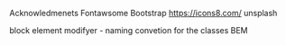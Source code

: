 Acknowledmenets
Fontawsome
Bootstrap
https://icons8.com/
unsplash

block element modifyer - naming convetion for the classes BEM